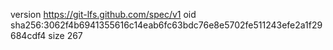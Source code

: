 version https://git-lfs.github.com/spec/v1
oid sha256:3062f4b6941355616c14eab6fc63bdc76e8e5702fe511243efe2a1f29684cdf4
size 267
